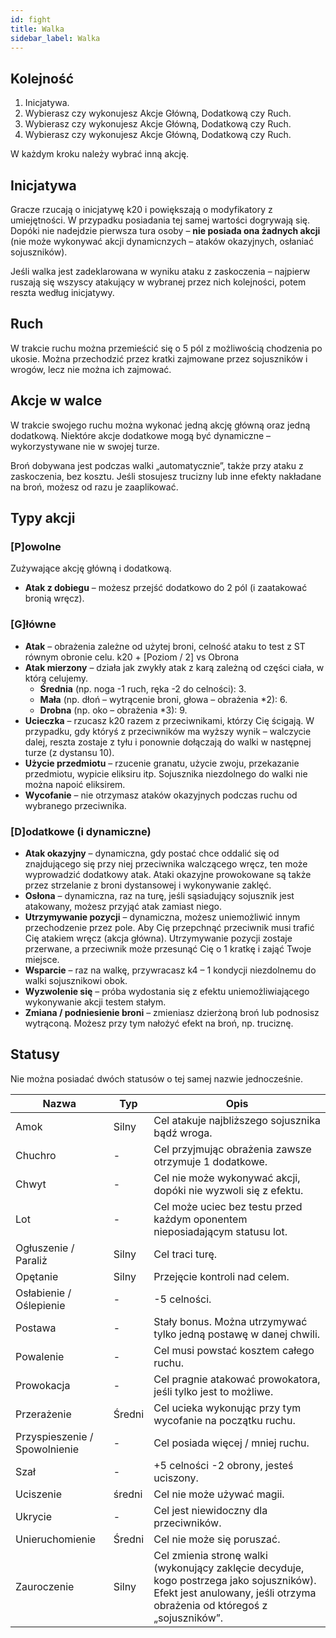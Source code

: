 ```yaml
---
id: fight
title: Walka
sidebar_label: Walka
---
```


## Kolejność
1.	Inicjatywa.
2.	Wybierasz czy wykonujesz Akcje Główną, Dodatkową czy Ruch.
3.	Wybierasz czy wykonujesz Akcje Główną, Dodatkową czy Ruch.
4.	Wybierasz czy wykonujesz Akcje Główną, Dodatkową czy Ruch.

W każdym kroku należy wybrać inną akcję.

## Inicjatywa
Gracze rzucają o inicjatywę k20 i powiększają o modyfikatory z umiejętności. W przypadku posiadania tej samej wartości dogrywają się. Dopóki nie nadejdzie pierwsza tura osoby – **nie posiada ona żadnych akcji** (nie może wykonywać akcji dynamicnzych – ataków okazyjnych, osłaniać sojuszników).

Jeśli walka jest zadeklarowana w wyniku ataku z zaskoczenia – najpierw ruszają się wszyscy atakujący w wybranej przez nich kolejności, potem reszta według inicjatywy.

## Ruch
W trakcie ruchu można przemieścić się o 5 pól z możliwością chodzenia po ukosie. Można przechodzić przez kratki zajmowane przez sojuszników i wrogów, lecz nie można ich zajmować.


## Akcje w walce
W trakcie swojego ruchu można wykonać jedną akcję główną oraz jedną dodatkową. Niektóre akcje dodatkowe mogą być dynamiczne – wykorzystywane nie w swojej turze.

Broń dobywana jest podczas walki „automatycznie”, także przy ataku z zaskoczenia, bez kosztu. Jeśli stosujesz trucizny lub inne efekty nakładane na broń, możesz od razu je zaaplikować.

## Typy akcji

### [P]owolne
Zużywające akcję główną i dodatkową.
  - **Atak z dobiegu** – możesz przejść dodatkowo do 2 pól (i zaatakować bronią wręcz).

### [G]łówne
  - **Atak** – obrażenia zależne od użytej broni, celność ataku to test z ST równym obronie celu.
k20 + [Poziom / 2] vs Obrona
  - **Atak mierzony** – działa jak zwykły atak z karą zależną od części ciała, w którą celujemy.
    - **Średnia** (np. noga -1 ruch, ręka -2 do celności): 3.
    - **Mała** (np. dłoń – wytrącenie broni, głowa – obrażenia *2): 6.
    - **Drobna** (np. oko – obrażenia *3): 9.
  - **Ucieczka** – rzucasz k20 razem z przeciwnikami, którzy Cię ścigają. W przypadku, gdy któryś z przeciwników ma wyższy wynik – walczycie dalej, reszta zostaje z tyłu i ponownie dołączają do walki w następnej turze (z dystansu 10).
  - **Użycie przedmiotu** – rzucenie granatu, użycie zwoju, przekazanie przedmiotu, wypicie eliksiru itp. Sojusznika niezdolnego do walki nie można napoić eliksirem.
  - **Wycofanie** – nie otrzymasz ataków okazyjnych podczas ruchu od wybranego przeciwnika.

### [D]odatkowe (i dynamiczne)
  - **Atak okazyjny** – dynamiczna, gdy postać chce oddalić się od znajdującego się przy niej przeciwnika walczącego wręcz, ten może wyprowadzić dodatkowy atak. Ataki okazyjne prowokowane są także przez strzelanie z broni dystansowej i wykonywanie zaklęć.
  - **Osłona** – dynamiczna, raz na turę, jeśli sąsiadujący sojusznik jest atakowany, możesz przyjąć atak zamiast niego.
  - **Utrzymywanie pozycji** – dynamiczna, możesz uniemożliwić innym przechodzenie przez pole. Aby Cię przepchnąć przeciwnik musi trafić Cię atakiem wręcz (akcja główna). Utrzymywanie pozycji zostaje przerwane, a przeciwnik może przesunąć Cię o 1 kratkę i zająć Twoje miejsce.
  - **Wsparcie** – raz na walkę, przywracasz k4 – 1 kondycji niezdolnemu do walki sojusznikowi obok.
  - **Wyzwolenie się** – próba wydostania się z efektu uniemożliwiającego wykonywanie akcji testem stałym.
  - **Zmiana / podniesienie broni** – zmieniasz dzierżoną broń lub podnosisz wytrąconą. Możesz przy tym nałożyć efekt na broń, np. truciznę.

## Statusy
Nie można posiadać dwóch statusów o tej samej nazwie jednocześnie.

| Nazwa | Typ | Opis |
|-------|-----|------|
| Amok | Silny | Cel atakuje najbliższego sojusznika bądź wroga. |
| Chuchro | - | Cel przyjmując obrażenia zawsze otrzymuje 1 dodatkowe. |
| Chwyt | - | Cel nie może wykonywać akcji, dopóki nie wyzwoli się z efektu. |
| Lot | - | Cel może uciec bez testu przed każdym oponentem nieposiadającym statusu lot. |
| Ogłuszenie / Paraliż | Silny | Cel traci turę. |
| Opętanie | Silny | Przejęcie kontroli nad celem. |
| Osłabienie / Oślepienie | - | -5 celności. |
| Postawa | - | Stały bonus. Można utrzymywać tylko jedną postawę w danej chwili. |
| Powalenie | - | Cel musi powstać kosztem całego ruchu. |
| Prowokacja | - | Cel pragnie atakować prowokatora, jeśli tylko jest to możliwe. |
| Przerażenie | Średni | Cel ucieka wykonując przy tym wycofanie na początku ruchu. |
| Przyspieszenie / Spowolnienie | - | Cel posiada więcej / mniej ruchu. |
| Szał | - | +5 celności -2 obrony, jesteś uciszony. |
| Uciszenie | średni | Cel nie może używać magii. |
| Ukrycie | - | Cel jest niewidoczny dla przeciwników. |
| Unieruchomienie | Średni | Cel nie może się poruszać. |
| Zauroczenie | Silny | Cel zmienia stronę walki (wykonujący zaklęcie decyduje, kogo postrzega jako sojuszników). Efekt jest anulowany, jeśli otrzyma obrażenia od któregoś z „sojuszników”. |